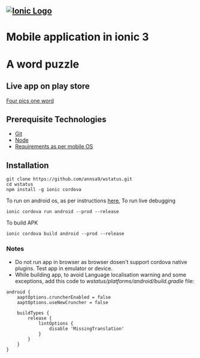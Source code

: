 ## [![Ionic Logo](https://ionicframework.com/img/ionic-logo.png)](https://ionicframework.com)

# Mobile application in ionic 3
# A word puzzle

## Live app on play store

[Four pics one word](https://play.google.com/store/apps/details?id=io.ionic.fourinonegame)

## Prerequisite Technologies

* [Git](https://git-scm.com/downloads)
* [Node](https://nodejs.org/en/download/)
* [Requirements as per mobile OS](https://ionicframework.com/docs/intro/deploying/)

## Installation

```
git clone https://github.com/annsa9/wstatus.git
cd wstatus
npm install -g ionic cordova
```

To run on android os, as per instructions [here](https://ionicframework.com/docs/intro/deploying/),
To run live debugging
```
ionic cordova run android --prod --release
```
To build APK
```
ionic cordova build android --prod --release
```

### Notes

* Do not run app in browser as browser dosen't support cordova native plugins. Test app in emulator or device.
* While building app, to avoid Language localisation warning and some exceptions, add this code to
*wstatus/platforms/android/build.gradle* file:
```
android {
    aaptOptions.cruncherEnabled = false
    aaptOptions.useNewCruncher = false
    
    buildTypes {
        release {
            lintOptions {
                disable 'MissingTranslation'
            }
        }
    }
}
```
